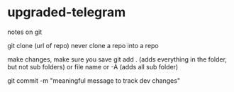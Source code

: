 # upgraded-telegram
notes on git

git clone (url of repo)
never clone a repo into a repo

make changes, make sure you save
git add . (adds everything in the folder, but not sub folders) or file name or -A (adds all sub folder)

git commit -m "meaningful message to track dev changes"
